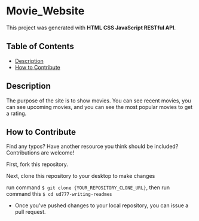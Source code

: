 # Movie_Website

This project was generated with **HTML CSS JavaScript RESTful API**.

## Table of Contents

- [Description](#description)
- [How to Contribute](#How-to-Contribute)

## Description

The purpose of the site is to show movies. You can see recent movies, you can see upcoming movies, and you can see the most popular movies to get a rating.

## How to Contribute

Find any typos? Have another resource you think should be included? Contributions are welcome!

First, fork this repository.

Next, clone this repository to your desktop to make changes

run command
`$ git clone {YOUR_REPOSITORY_CLONE_URL}`,
then run command this
`$ cd ud777-writing-readmes`
* Once you've pushed changes to your local repository, you can issue a pull request.
